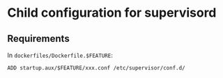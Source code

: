 # Child configuration for supervisord

## Requirements

In `dockerfiles/Dockerfile.$FEATURE`:

```
ADD startup.aux/$FEATURE/xxx.conf /etc/supervisor/conf.d/
```

